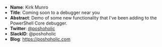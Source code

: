 * **Name**: Kirk Munro
* **Title**: Coming soon to a debugger near you
* **Abstract**: Demo of some new functionality that I've been adding to the PowerShell Core debugger.
* **Twitter**: [@poshoholic](https://twitter.com/poshoholic)
* **SlackID**: @poshoholic
* **Blog**: https://poshoholic.com
